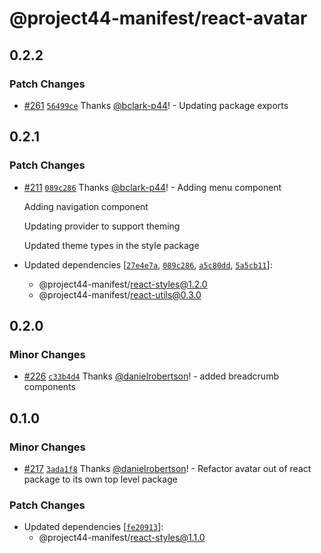 # @project44-manifest/react-avatar

## 0.2.2

### Patch Changes

- [#261](https://github.com/project44/manifest/pull/261)
  [`56499ce`](https://github.com/project44/manifest/commit/56499ce5991e543557dd43e4ce40f827fcbf380f)
  Thanks [@bclark-p44](https://github.com/bclark-p44)! - Updating package exports

## 0.2.1

### Patch Changes

- [#211](https://github.com/project44/manifest/pull/211)
  [`089c286`](https://github.com/project44/manifest/commit/089c286124c5895478cd51fa22646aa8493da8c2)
  Thanks [@bclark-p44](https://github.com/bclark-p44)! - Adding menu component

  Adding navigation component

  Updating provider to support theming

  Updated theme types in the style package

- Updated dependencies
  [[`27e4e7a`](https://github.com/project44/manifest/commit/27e4e7aa0c2f96300fde25f7f62d7f5b50bf329b),
  [`089c286`](https://github.com/project44/manifest/commit/089c286124c5895478cd51fa22646aa8493da8c2),
  [`a5c80dd`](https://github.com/project44/manifest/commit/a5c80dd546e8732907d00c3ca2e8dc4bb3488aca),
  [`5a5cb11`](https://github.com/project44/manifest/commit/5a5cb110c69ef3abb44cb705eb816ec8ca04cf0b)]:
  - @project44-manifest/react-styles@1.2.0
  - @project44-manifest/react-utils@0.3.0

## 0.2.0

### Minor Changes

- [#226](https://github.com/project44/manifest/pull/226)
  [`c33b4d4`](https://github.com/project44/manifest/commit/c33b4d43b40121704c3237630a4c038df9a1ff69)
  Thanks [@danielrobertson](https://github.com/danielrobertson)! - added breadcrumb components

## 0.1.0

### Minor Changes

- [#217](https://github.com/project44/manifest/pull/217)
  [`3ada1f8`](https://github.com/project44/manifest/commit/3ada1f8cae325df87be6a6ca6b9988a00fb17e55)
  Thanks [@danielrobertson](https://github.com/danielrobertson)! - Refactor avatar out of react
  package to its own top level package

### Patch Changes

- Updated dependencies
  [[`fe20913`](https://github.com/project44/manifest/commit/fe2091337ab822fbde0f32bfcb28a3f617141990)]:
  - @project44-manifest/react-styles@1.1.0
